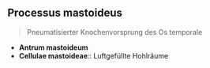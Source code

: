 ## Processus mastoideus
> Pneumatisierter Knochenvorsprung des Os temporale
- **Antrum mastoideum** 
- **Cellulae mastoideae**:: Luftgefüllte Hohlräume